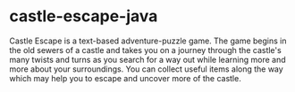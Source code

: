 # castle-escape-java
Castle Escape is a text-based adventure-puzzle game. The game begins in the old sewers of a castle and takes you on a journey through the castle's many twists and turns as you search for a way out while learning more and more about your surroundings. You can collect useful items along the way which may help you to escape and uncover more of the castle. 
